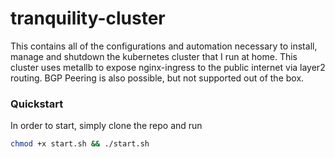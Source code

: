 # tranquility-cluster

This contains all of the configurations and automation necessary to install, manage and shutdown the kubernetes cluster that I run at home.  This cluster uses metallb to expose nginx-ingress to the public internet via layer2 routing. BGP Peering is also possible, but not supported out of the box.


### Quickstart 
In order to start, simply clone the repo and run
```bash
chmod +x start.sh && ./start.sh
```
